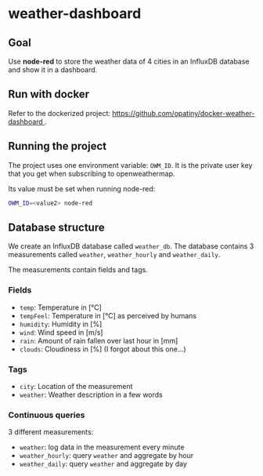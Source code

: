 # weather-dashboard

## Goal

Use **node-red** to store the weather data of 4 cities in an InfluxDB database and show it in a dashboard.

## Run with docker

Refer to the dockerized project: [https://github.com/opatiny/docker-weather-dashboard ](https://github.com/opatiny/docker-weather-dashboard).

## Running the project

The project uses one environment variable: `OWM_ID`. It is the private user key that you get when subscribing to openweathermap. 

Its value must be set when running node-red:
```bash
OWM_ID=<value2> node-red
```

## Database structure

We create an InfluxDB database called `weather_db`. The database contains 3 measurements called `weather`, `weather_hourly` and `weather_daily`.

The measurements contain fields and tags.

### Fields

- `temp`: Temperature in [°C]
- `tempFeel`: Temperature in [°C] as perceived by humans
- `humidity`: Humidity in [%]
- `wind`: Wind speed in [m/s]
- `rain`: Amount of rain fallen over last hour in [mm]
- `clouds`: Cloudiness in [%] (I forgot about this one...)

### Tags

- `city`: Location of the measurement
- `weather`: Weather description in a few words

### Continuous queries

3 different measurements:
- `weather`: log data in the measurement every minute
- `weather_hourly`: query `weather` and aggregate by hour
- `weather_daily`: query `weather` and aggregate by day

